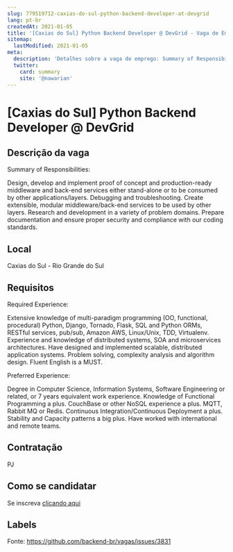 ```yaml
---
slug: 779519712-caxias-do-sul-python-backend-developer-at-devgrid
lang: pt-br
createdAt: 2021-01-05
title: '[Caxias do Sul] Python Backend Developer @ DevGrid - Vaga de Emprego'
sitemap:
  lastModified: 2021-01-05
meta:
  description: 'Detalhes sobre a vaga de emprego: Summary of Responsibilities:  Design, develop and implement proof of concept and production-ready middleware and back-end services either stand-alone or to be consumed by other applications/layers. Debugging and troubleshooting. Create extensible, modular middleware/back-end services to be used by other layers. Research and development in a variety of problem domains. Prepare documentation and ensure proper security and compliance with our coding standards.'
  twitter:
    card: summary
    site: '@nawarian'
---
```


# [Caxias do Sul] Python Backend Developer @ DevGrid

## Descrição da vaga

Summary of Responsibilities: 

Design, develop and implement proof of concept and production-ready middleware and back-end services either stand-alone or to be consumed by other applications/layers.
Debugging and troubleshooting.
Create extensible, modular middleware/back-end services to be used by other layers.
Research and development in a variety of problem domains.
Prepare documentation and ensure proper security and compliance with our coding standards.

## Local

Caxias do Sul - Rio Grande do Sul

## Requisitos

Required Experience:

Extensive knowledge of multi-paradigm programming (OO, functional, procedural)
Python, Django, Tornado, Flask, SQL and Python ORMs, RESTful services, pub/sub, Amazon AWS, Linux/Unix, TDD, Virtualenv.
Experience and knowledge of distributed systems, SOA and microservices architectures.
Have designed and implemented scalable, distributed application systems.
Problem solving, complexity analysis and algorithm design.
Fluent English is a MUST. 

Preferred Experience:

Degree in Computer Science, Information Systems, Software Engineering or related, or 7 years equivalent work experience.
Knowledge of Functional Programming a plus.
CouchBase or other NoSQL experience a plus.
MQTT, Rabbit MQ or Redis.
Continuous Integration/Continuous Deployment a plus.
Stability and Capacity patterns a big plus.
Have worked with international and remote teams.

## Contratação

PJ

## Como se candidatar

Se inscreva [clicando aqui](https://www.pyjobs.com.br/job/1919)

## Labels



Fonte: https://github.com/backend-br/vagas/issues/3831
